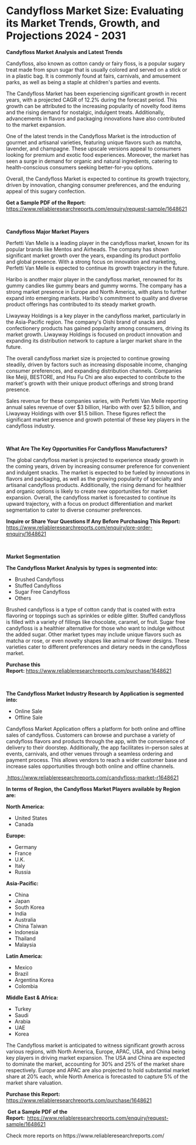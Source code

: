 <p><h1>Candyfloss Market Size: Evaluating its Market Trends, Growth, and Projections 2024 - 2031</h1></p><p><strong>Candyfloss Market Analysis and Latest Trends</strong></p>
<p><p>Candyfloss, also known as cotton candy or fairy floss, is a popular sugary treat made from spun sugar that is usually colored and served on a stick or in a plastic bag. It is commonly found at fairs, carnivals, and amusement parks, as well as being a staple at children's parties and events.</p><p>The Candyfloss Market has been experiencing significant growth in recent years, with a projected CAGR of 12.2% during the forecast period. This growth can be attributed to the increasing popularity of novelty food items and the rising demand for nostalgic, indulgent treats. Additionally, advancements in flavors and packaging innovations have also contributed to the market expansion.</p><p>One of the latest trends in the Candyfloss Market is the introduction of gourmet and artisanal varieties, featuring unique flavors such as matcha, lavender, and champagne. These upscale versions appeal to consumers looking for premium and exotic food experiences. Moreover, the market has seen a surge in demand for organic and natural ingredients, catering to health-conscious consumers seeking better-for-you options.</p><p>Overall, the Candyfloss Market is expected to continue its growth trajectory, driven by innovation, changing consumer preferences, and the enduring appeal of this sugary confection.</p></p>
<p><strong>Get a Sample PDF of the Report:&nbsp;</strong> <a href="https://www.reliableresearchreports.com/enquiry/request-sample/1648621">https://www.reliableresearchreports.com/enquiry/request-sample/1648621</a></p>
<p>&nbsp;</p>
<p><strong>Candyfloss Major Market Players</strong></p>
<p><p>Perfetti Van Melle is a leading player in the candyfloss market, known for its popular brands like Mentos and Airheads. The company has shown significant market growth over the years, expanding its product portfolio and global presence. With a strong focus on innovation and marketing, Perfetti Van Melle is expected to continue its growth trajectory in the future.</p><p>Haribo is another major player in the candyfloss market, renowned for its gummy candies like gummy bears and gummy worms. The company has a strong market presence in Europe and North America, with plans to further expand into emerging markets. Haribo's commitment to quality and diverse product offerings has contributed to its steady market growth.</p><p>Liwayway Holdings is a key player in the candyfloss market, particularly in the Asia-Pacific region. The company's Oishi brand of snacks and confectionery products has gained popularity among consumers, driving its market growth. Liwayway Holdings is focused on product innovation and expanding its distribution network to capture a larger market share in the future.</p><p>The overall candyfloss market size is projected to continue growing steadily, driven by factors such as increasing disposable income, changing consumer preferences, and expanding distribution channels. Companies like Meiji, BESTORE, and Hsu Fu Chi are also expected to contribute to the market's growth with their unique product offerings and strong brand presence.</p><p>Sales revenue for these companies varies, with Perfetti Van Melle reporting annual sales revenue of over $3 billion, Haribo with over $2.5 billion, and Liwayway Holdings with over $1.5 billion. These figures reflect the significant market presence and growth potential of these key players in the candyfloss industry.</p></p>
<p>&nbsp;</p>
<p><strong>What Are The Key Opportunities For Candyfloss Manufacturers?</strong></p>
<p><p>The global candyfloss market is projected to experience steady growth in the coming years, driven by increasing consumer preference for convenient and indulgent snacks. The market is expected to be fueled by innovations in flavors and packaging, as well as the growing popularity of specialty and artisanal candyfloss products. Additionally, the rising demand for healthier and organic options is likely to create new opportunities for market expansion. Overall, the candyfloss market is forecasted to continue its upward trajectory, with a focus on product differentiation and market segmentation to cater to diverse consumer preferences.</p></p>
<p><strong>Inquire or Share Your Questions If Any Before Purchasing This Report:</strong> <a href="https://www.reliableresearchreports.com/enquiry/pre-order-enquiry/1648621">https://www.reliableresearchreports.com/enquiry/pre-order-enquiry/1648621</a></p>
<p>&nbsp;</p>
<p><strong>Market Segmentation</strong></p>
<p><strong>The Candyfloss Market Analysis by types is segmented into:</strong></p>
<p><ul><li>Brushed Candyfloss</li><li>Stuffed Candyfloss</li><li>Sugar Free Candyfloss</li><li>Others</li></ul></p>
<p><p>Brushed candyfloss is a type of cotton candy that is coated with extra flavoring or toppings such as sprinkles or edible glitter. Stuffed candyfloss is filled with a variety of fillings like chocolate, caramel, or fruit. Sugar free candyfloss is a healthier alternative for those who want to indulge without the added sugar. Other market types may include unique flavors such as matcha or rose, or even novelty shapes like animal or flower designs. These varieties cater to different preferences and dietary needs in the candyfloss market.</p></p>
<p><strong>Purchase this Report:&nbsp;</strong><a href="https://www.reliableresearchreports.com/purchase/1648621">https://www.reliableresearchreports.com/purchase/1648621</a></p>
<p>&nbsp;</p>
<p><strong>The Candyfloss Market Industry Research by Application is segmented into:</strong></p>
<p><ul><li>Online Sale</li><li>Offline Sale</li></ul></p>
<p><p>Candyfloss Market Application offers a platform for both online and offline sales of candyfloss. Customers can browse and purchase a variety of candyfloss flavors and products through the app, with the convenience of delivery to their doorstep. Additionally, the app facilitates in-person sales at events, carnivals, and other venues through a seamless ordering and payment process. This allows vendors to reach a wider customer base and increase sales opportunities through both online and offline channels.</p></p>
<p><a href="https://www.reliableresearchreports.com/candyfloss-market-r1648621">&nbsp;https://www.reliableresearchreports.com/candyfloss-market-r1648621</a></p>
<p><strong>In terms of Region, the Candyfloss Market Players available by Region are:</strong></p>
<p>
    <p> <strong> North America: </strong>
        <ul>
            <li>United States</li>
            <li>Canada</li>
        </ul>
        </p> 
    <p> <strong> Europe: </strong>
        <ul>
            <li>Germany</li>
            <li>France</li>
            <li>U.K.</li>
            <li>Italy</li>
            <li>Russia</li>
        </ul>
        </p> 
    <p> <strong> Asia-Pacific: </strong>
        <ul>
            <li>China</li>
            <li>Japan</li>
            <li>South Korea</li>
            <li>India</li>
            <li>Australia</li>
            <li>China Taiwan</li>
            <li>Indonesia</li>
            <li>Thailand</li>
            <li>Malaysia</li>
        </ul>
        </p> 
    <p> <strong> Latin America: </strong>
        <ul>
            <li>Mexico</li>
            <li>Brazil</li>
            <li>Argentina Korea</li>
            <li>Colombia</li>
        </ul>
        </p> 
    <p> <strong> Middle East & Africa: </strong>
        <ul>
            <li>Turkey</li>
            <li>Saudi</li>
            <li>Arabia</li>
            <li>UAE</li>
            <li>Korea</li>
        </ul>
    </p>
    </p>
<p><p>The Candyfloss market is anticipated to witness significant growth across various regions, with North America, Europe, APAC, USA, and China being key players in driving market expansion. The USA and China are expected to dominate the market, accounting for 30% and 25% of the market share respectively. Europe and APAC are also projected to hold substantial market share at 20% each, while North America is forecasted to capture 5% of the market share valuation.</p></p>
<p><strong>Purchase this Report: </strong><a href="https://www.reliableresearchreports.com/purchase/1648621">https://www.reliableresearchreports.com/purchase/1648621</a></p>
<p>&nbsp;<strong>Get a Sample PDF of the Report:&nbsp;&nbsp;</strong><a href="https://www.reliableresearchreports.com/enquiry/request-sample/1648621">https://www.reliableresearchreports.com/enquiry/request-sample/1648621</a></p>
<p><strong></strong></p>
<p>Check more reports on https://www.reliableresearchreports.com/</p>